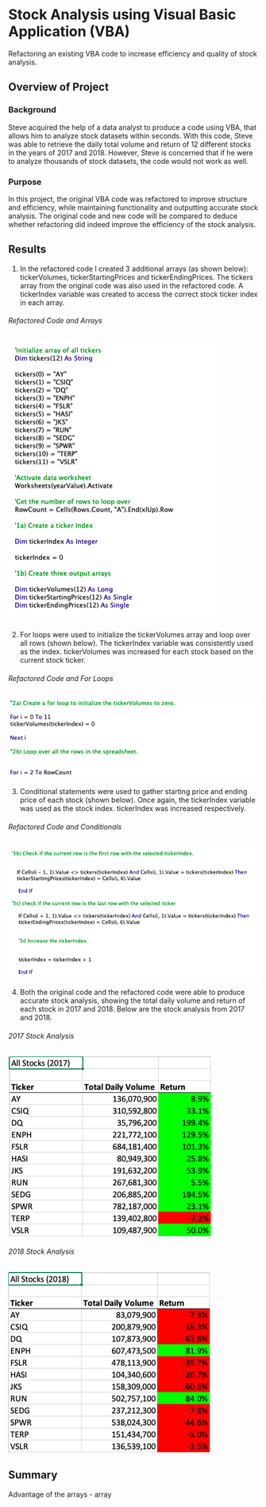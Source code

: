 # Stock Analysis using Visual Basic Application (VBA)
Refactoring an existing VBA code to increase efficiency and quality of stock analysis. 

## Overview of Project 
### Background
Steve acquired the help of a data analyst to produce a code using VBA, that allows him to analyze stock datasets within seconds. With this code, Steve was able to retrieve the daily total volume and return of 12 different stocks in the years of 2017 and 2018. However, Steve is concerned that if he were to analyze thousands of stock datasets, the code would not work as well. 

### Purpose
In this project, the original VBA code was refactored to improve structure and efficiency, while maintaining functionality and outputting accurate stock analysis. The original code and new code will be compared to deduce whether refactoring did indeed improve the efficiency of the stock analysis.

## Results 
1) In the refactored code I created 3 additional arrays (as shown below): tickerVolumes, tickerStartingPrices and tickerEndingPrices. The tickers array from the original code was also used in the refactored code. A tickerIndex variable was created to access the correct stock ticker index in each array. 

###### Refactored Code and Arrays
![Refactored Code and Arrays](Refactored_Code_Arrays.png)


2) For loops were used to initialize the tickerVolumes array and loop over all rows (shown below). The tickerIndex variable was consistently used as the index. tickerVolumes was increased for each stock based on the current stock ticker. 
###### Refactored Code and For Loops
![Refactored Code and For Loops](Refactored_Code_Loop.png)


3) Conditional statements were used to gather starting price and ending price of each stock (shown below). Once again, the tickerIndex variable was used as the stock index. tickerIndex was increased respectively.
###### Refactored Code and Conditionals
![Refactored Code and Conditionals](Refactored_Code_Conditional.png)

4) Both the original code and the refactored code were able to produce accurate stock analysis, showing the total daily volume and return of each stock in 2017 and 2018. Below are the stock analysis from 2017 and 2018.
###### 2017 Stock Analysis
![2017 Stock Analysis](Stock_Analysis_2017.png)
###### 2018 Stock Analysis
![2018 Stock Analysis](Stock_Analysis_2018.png)



## Summary 
Advantage of the arrays  - array 
